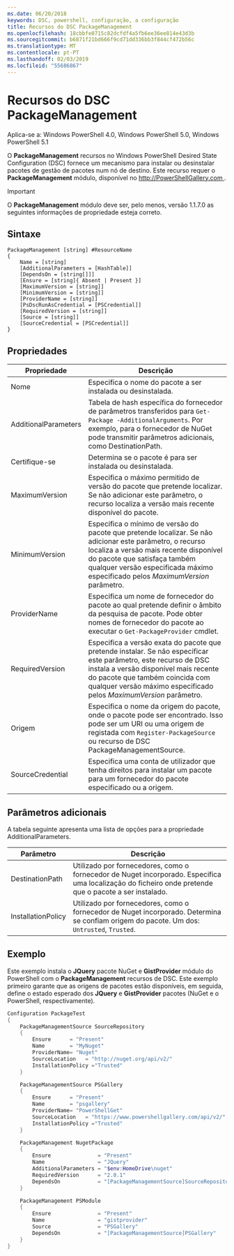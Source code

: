 ```yaml
---
ms.date: 06/20/2018
keywords: DSC, powershell, configuração, a configuração
title: Recursos do DSC PackageManagement
ms.openlocfilehash: 18cbbfe0715c82dcfdf4a5fb6ee36ee814e43d3b
ms.sourcegitcommit: b6871f21bd666f9cd71dd336bb3f844cf472b56c
ms.translationtype: MT
ms.contentlocale: pt-PT
ms.lasthandoff: 02/03/2019
ms.locfileid: "55686867"
---
```

# <a name="dsc-packagemanagement-resource"></a>Recursos do DSC PackageManagement

Aplica-se a: Windows PowerShell 4.0, Windows PowerShell 5.0, Windows PowerShell 5.1

O **PackageManagement** recursos no Windows PowerShell Desired State Configuration (DSC) fornece um mecanismo para instalar ou desinstalar pacotes de gestão de pacotes num nó de destino. Este recurso requer o **PackageManagement** módulo, disponível no [ http://PowerShellGallery.com ](http://PowerShellGallery.com).

> [!IMPORTANT]
> O **PackageManagement** módulo deve ser, pelo menos, versão 1.1.7.0 as seguintes informações de propriedade esteja correto.

## <a name="syntax"></a>Sintaxe

```
PackageManagement [string] #ResourceName
{
    Name = [string]
    [AdditionalParameters = [HashTable]]
    [DependsOn = [string[]]]
    [Ensure = [string]{ Absent | Present }]
    [MaximumVersion = [string]]
    [MinimumVersion = [string]]
    [ProviderName = [string]]
    [PsDscRunAsCredential = [PSCredential]]
    [RequiredVersion = [string]]
    [Source = [string]]
    [SourceCredential = [PSCredential]]
}
```

## <a name="properties"></a>Propriedades

| Propriedade | Descrição |
| --- | --- |
| Nome| Especifica o nome do pacote a ser instalada ou desinstalada.|
| AdditionalParameters| Tabela de hash específica do fornecedor de parâmetros transferidos para `Get-Package -AdditionalArguments`. Por exemplo, para o fornecedor de NuGet pode transmitir parâmetros adicionais, como DestinationPath.|
| Certifique-se| Determina se o pacote é para ser instalada ou desinstalada.|
| MaximumVersion|Especifica o máximo permitido de versão do pacote que pretende localizar. Se não adicionar este parâmetro, o recurso localiza a versão mais recente disponível do pacote.|
| MinimumVersion|Especifica o mínimo de versão do pacote que pretende localizar. Se não adicionar este parâmetro, o recurso localiza a versão mais recente disponível do pacote que satisfaça também qualquer versão especificada máximo especificado pelos _MaximumVersion_ parâmetro.|
| ProviderName| Especifica um nome de fornecedor do pacote ao qual pretende definir o âmbito da pesquisa de pacote. Pode obter nomes de fornecedor do pacote ao executar o `Get-PackageProvider` cmdlet.|
| RequiredVersion| Especifica a versão exata do pacote que pretende instalar. Se não especificar este parâmetro, este recurso de DSC instala a versão disponível mais recente do pacote que também coincida com qualquer versão máximo especificado pelos _MaximumVersion_ parâmetro.|
| Origem| Especifica o nome da origem do pacote, onde o pacote pode ser encontrado. Isso pode ser um URI ou uma origem de registada com `Register-PackageSource` ou recurso de DSC PackageManagementSource.|
| SourceCredential | Especifica uma conta de utilizador que tenha direitos para instalar um pacote para um fornecedor do pacote especificado ou a origem.|

## <a name="additional-parameters"></a>Parâmetros adicionais

A tabela seguinte apresenta uma lista de opções para a propriedade AdditionalParameters.

| Parâmetro | Descrição |
| --- | --- |
| DestinationPath| Utilizado por fornecedores, como o fornecedor de Nuget incorporado. Especifica uma localização do ficheiro onde pretende que o pacote a ser instalado.|
| InstallationPolicy| Utilizado por fornecedores, como o fornecedor de Nuget incorporado. Determina se confiam origem do pacote. Um dos: `Untrusted`, `Trusted`.|

## <a name="example"></a>Exemplo

Este exemplo instala o **JQuery** pacote NuGet e **GistProvider** módulo do PowerShell com o **PackageManagement** recursos de DSC. Este exemplo primeiro garante que as origens de pacotes estão disponíveis, em seguida, define o estado esperado dos **JQuery** e **GistProvider** pacotes (NuGet e o PowerShell, respectivamente).

```powershell
Configuration PackageTest
{
    PackageManagementSource SourceRepository
    {
        Ensure      = "Present"
        Name        = "MyNuget"
        ProviderName= "Nuget"
        SourceLocation   = "http://nuget.org/api/v2/"
        InstallationPolicy ="Trusted"
    }

    PackageManagementSource PSGallery
    {
        Ensure      = "Present"
        Name        = "psgallery"
        ProviderName= "PowerShellGet"
        SourceLocation   = "https://www.powershellgallery.com/api/v2/"
        InstallationPolicy ="Trusted"
    }

    PackageManagement NugetPackage
    {
        Ensure               = "Present"
        Name                 = "JQuery"
        AdditionalParameters = "$env:HomeDrive\nuget"
        RequiredVersion      = "2.0.1"
        DependsOn            = "[PackageManagementSource]SourceRepository"
    }

    PackageManagement PSModule
    {
        Ensure               = "Present"
        Name                 = "gistprovider"
        Source               = "PSGallery"
        DependsOn            = "[PackageManagementSource]PSGallery"
    }
}
```